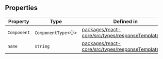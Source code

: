 ## Properties

| Property | Type | Defined in |
| ------ | ------ | ------ |
| `Component` | `ComponentType`\<\{\}\> | [packages/react-core/src/types/responseTemplate.ts:3](https://github.com/thesysdev/crayonai/blob/f566456db11ebf0674916d45b40423bef47282cf/frontend-sdk/packages/react-core/src/types/responseTemplate.ts#L3) |
| `name` | `string` | [packages/react-core/src/types/responseTemplate.ts:2](https://github.com/thesysdev/crayonai/blob/f566456db11ebf0674916d45b40423bef47282cf/frontend-sdk/packages/react-core/src/types/responseTemplate.ts#L2) |
